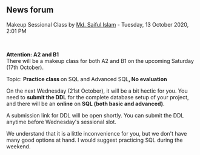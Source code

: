 <h2>News forum</h2><a href="https://moodle.cse.buet.ac.bd/user/view.php?id=1131&course=483"></a>
Makeup Sessional Class
by <a href="https://moodle.cse.buet.ac.bd/user/view.php?id=1131&course=483">Md. Saiful Islam</a> - Tuesday, 13 October 2020, 2:01 PM


 

<b>Attention: A2 and B1</b>
<b><br /></b>
There will be a makeup class for both A2 and B1 on the upcoming Saturday (17th October).

Topic: <b>Practice class </b>on SQL and Advanced SQL<b>, </b><b>No evaluation</b>

On the next Wednesday (21st October), it will be a bit hectic for you. You need to <b>submit the DDL</b> for the complete database setup of your project, and there will be an <b>online</b> on <b>SQL (both basic and advanced)</b>.

A submission link for DDL will be open shortly. You can submit the DDL anytime before Wednesday's sessional slot.

We understand that it is a little inconvenience for you, but we don't have many good options at hand. I would suggest practicing SQL during the weekend.








